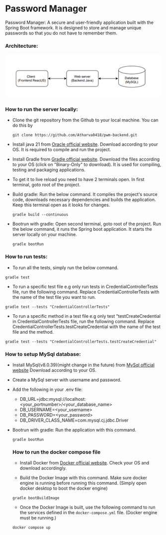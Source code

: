 # Password Manager

Password Manager: A secure and user-friendly application built with the Spring Boot framework.
It is designed to store and manage unique passwords so that you do not have to remember them.

### Architecture:

![Architecture](docs/images/architecture.png)

### How to run the server locally:

- Clone the git repository from the Github to your local machine. You can do this by

  ```
  git clone https://github.com/Atharva0418/pwm-backend.git
  ```

- Install java 21 from [Oracle official website](https://www.oracle.com/in/java/technologies/downloads/#jdk21-windows). Download according to your OS. It is required to compile and run the project.

- Install Gradle from [Gradle official website](https://gradle.org/install/#manually). Download the files according to your OS (click on "Binary-Only" to download). It is used for compiling, testing and packaging applications.

- To get it to live reload you need to have 2 terminals open. In first terminal, goto root of the project.

- Build gradle: Run the below command. It compiles the project's source code, downloads necessary dependencies and builds the application. Keep this terminal open as it looks for changes.

  ```
  gradle build --continuous
  ```

- Bootrun with gradle: Open second terminal, goto root of the project. Run the below command, it runs the Spring boot application. It starts the server locally on your machine.

  ```
  gradle bootRun
  ```

### How to run tests:

- To run all the tests, simply run the below command.

```
gradle test
```

- To run a specific test file e.g only run tests in CredentialControllerTests file, run the following command.
  Replace CredentialControllerTests with the name of the test file you want to run.

```
gradle test --tests "CredentialControllerTests"
```

- To run a specific method in a test file e.g only test "testCreateCredential in CredentialControllerTests file, run the following command. Replace CredentialControllerTests.testCreateCredential with the name of the test file and the method.

```
gradle test --tests "CredentialControllerTests.testCreateCredential"
```

### How to setup MySql database:

- Install MySql(v8.0.39)(might change in the future) from [MySql official website](https://dev.mysql.com/downloads/mysql/)
  Download according to your OS.

- Create a MySql server with username and password.

- Add the following in your .env file:

  - DB_URL=jdbc:mysql://localhost:<your_portnumber>/<your_database_name>
  - DB_USERNAME=<your_username>
  - DB_PASSWORD=<your_password>
  - DB_DRIVER_CLASS_NAME=com.mysql.cj.jdbc.Driver

- Bootrun with gradle: Run the application with this command.

  ```
  gradle bootRun
  ```

  ### How to run the docker compose file

  - Install Docker from [Docker official website](https://www.docker.com/). Check your OS and download accordingly.

  - Build the Docker Image with this command. Make sure docker engine is running before running this command. (Simply open docker desktop to boot the docker engine)

  ```
  gradle bootBuildImage
  ```

  - Once the Docker Image is built, use the following command to run the services defined in the `docker-compose.yml` file. (Docker engine must be running.)

  ```
  docker compose up
  ```
